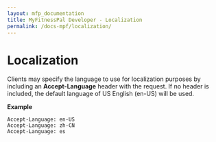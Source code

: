 ```yaml
---
layout: mfp_documentation
title: MyFitnessPal Developer - Localization
permalink: /docs-mpf/localization/
---
```


# Localization

Clients may specify the language to use for localization purposes by including an
**Accept-Language**​ header with the request. If no header is included, the default language of US English (​en-US​) will be used.

**Example**

    Accept-Language: en-US
    Accept-Language: zh-CN
    Accept-Language: es